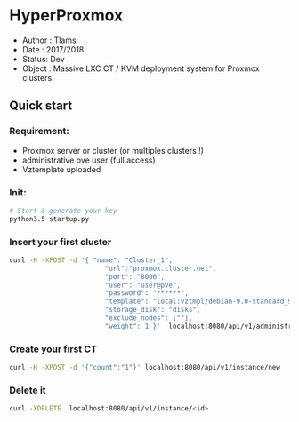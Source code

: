 # HyperProxmox

* Author : Tlams
* Date : 2017/2018
* Status: Dev
* Object :   Massive LXC CT / KVM deployment system for Proxmox clusters.

## Quick start

### Requirement:
* Proxmox server or cluster (or multiples clusters !)
* administrative pve user (full access)
* Vztemplate uploaded

### Init:
``` bash
# Start & generate your key
python3.5 startup.py
```

### Insert your first cluster
``` bash
curl -H -XPOST -d '{ "name": "Cluster_1",
                        "url":"proxmox.cluster.net",
                        "port": "8006",
                        "user": "user@pve",
                        "password": "******",
                        "template": "local:vztmpl/debian-9.0-standard_9.0-2_amd64.tar.gz",
                        "storage_disk": "disks",
                        "exclude_nodes": [""],
                        "weight": 1 }'  localhost:8080/api/v1/administration/cluster/new\
```

### Create your first CT
``` bash
curl -H -XPOST -d '{"count":"1"}' localhost:8080/api/v1/instance/new
```

### Delete it
``` bash
curl -XDELETE  localhost:8080/api/v1/instance/<id>
```
